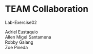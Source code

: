 # TEAM Collaboration 

Lab-Exercise02

Adriel Eustaquio <br/>
Allen Migel Santamena  <br/>
Robby Galang  <br/>
Zoe Pineda <br/>
